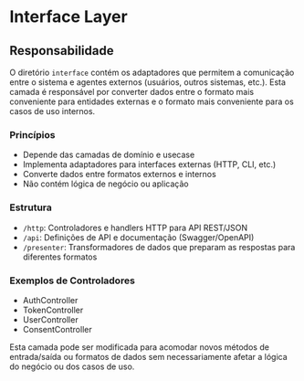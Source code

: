 # Interface Layer

## Responsabilidade

O diretório `interface` contém os adaptadores que permitem a comunicação entre o sistema e agentes externos (usuários, outros sistemas, etc.). Esta camada é responsável por converter dados entre o formato mais conveniente para entidades externas e o formato mais conveniente para os casos de uso internos.

### Princípios

- Depende das camadas de domínio e usecase
- Implementa adaptadores para interfaces externas (HTTP, CLI, etc.)
- Converte dados entre formatos externos e internos
- Não contém lógica de negócio ou aplicação

### Estrutura

- `/http`: Controladores e handlers HTTP para API REST/JSON
- `/api`: Definições de API e documentação (Swagger/OpenAPI)
- `/presenter`: Transformadores de dados que preparam as respostas para diferentes formatos

### Exemplos de Controladores

- AuthController
- TokenController
- UserController
- ConsentController

Esta camada pode ser modificada para acomodar novos métodos de entrada/saída ou formatos de dados sem necessariamente afetar a lógica do negócio ou dos casos de uso.